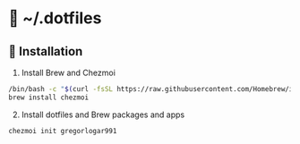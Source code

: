 # 📂 ~/.dotfiles

## 🚀 Installation

1. Install Brew and Chezmoi

```bash
/bin/bash -c "$(curl -fsSL https://raw.githubusercontent.com/Homebrew/install/HEAD/install.sh)"
brew install chezmoi
```

2. Install dotfiles and Brew packages and apps

```bash
chezmoi init gregorlogar991
```
